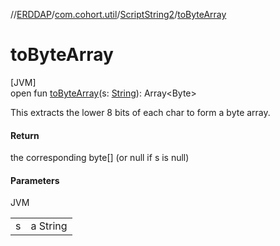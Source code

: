 //[ERDDAP](../../../index.md)/[com.cohort.util](../index.md)/[ScriptString2](index.md)/[toByteArray](to-byte-array.md)

# toByteArray

[JVM]\
open fun [toByteArray](to-byte-array.md)(s: [String](https://docs.oracle.com/en/java/javase/21/docs/api/java.base/java/lang/String.html)): Array&lt;Byte&gt;

This extracts the lower 8 bits of each char to form a byte array.

#### Return

the corresponding byte[] (or null if s is null)

#### Parameters

JVM

| | |
|---|---|
| s | a String |